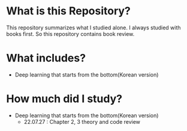 # What is this Repository?
This repository summarizes what I studied alone. I always studied with books first. So this repository contains book review.

# What includes?
+ Deep learning that starts from the bottom(Korean version)

# How much did I study?
+ Deep learning that starts from the bottom(Korean version)
  + 22.07.27 : Chapter 2, 3 theory and code review
